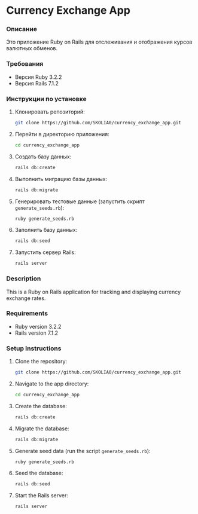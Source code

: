 # Currency Exchange App

### Описание
Это приложение Ruby on Rails для отслеживания и отображения курсов валютных обменов.

### Требования
- Версия Ruby 3.2.2
- Версия Rails 7.1.2

### Инструкции по установке
1. Клонировать репозиторий:
   ```bash
   git clone https://github.com/SKOLIA0/currency_exchange_app.git
   ```
2. Перейти в директорию приложения:
   ```bash
   cd currency_exchange_app
   ```
3. Создать базу данных:
   ```bash
   rails db:create
   ```
4. Выполнить миграцию базы данных:
   ```bash
   rails db:migrate
   ```
5. Генерировать тестовые данные (запустить скрипт `generate_seeds.rb`):
   ```bash
   ruby generate_seeds.rb
   ```
6. Заполнить базу данных:
   ```bash
   rails db:seed
   ```
7. Запустить сервер Rails:
   ```bash
   rails server
   ```

### Description
This is a Ruby on Rails application for tracking and displaying currency exchange rates.

### Requirements
- Ruby version 3.2.2
- Rails version 7.1.2

### Setup Instructions
1. Clone the repository:
   ```bash
   git clone https://github.com/SKOLIA0/currency_exchange_app.git
   ```
2. Navigate to the app directory:
   ```bash
   cd currency_exchange_app
   ```
3. Create the database:
   ```bash
   rails db:create
   ```
4. Migrate the database:
   ```bash
   rails db:migrate
   ```
5. Generate seed data (run the script `generate_seeds.rb`):
   ```bash
   ruby generate_seeds.rb
   ```
6. Seed the database:
   ```bash
   rails db:seed
   ```
7. Start the Rails server:
   ```bash
   rails server
   ```
